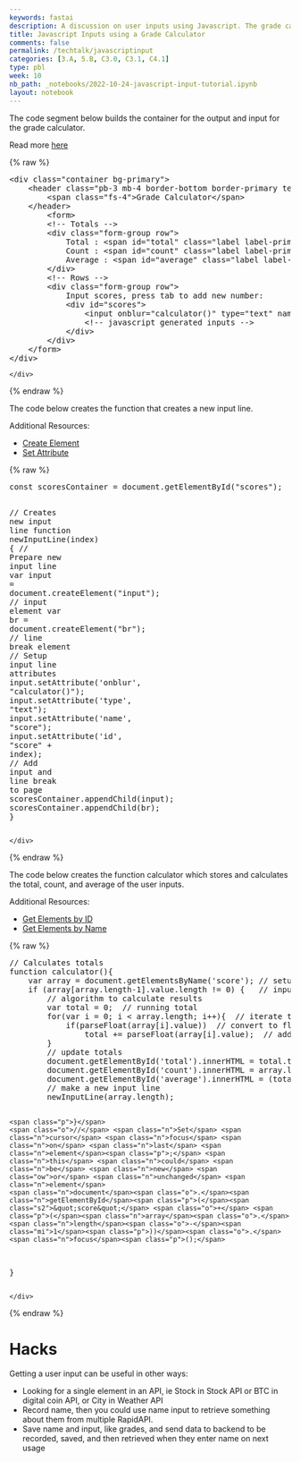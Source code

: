 ```yaml
---
keywords: fastai
description: A discussion on user inputs using Javascript. The grade calculator takes multiple values and does a calculation on them. User input can be useful for other projects, such as being used as a query.
title: Javascript Inputs using a Grade Calculator
comments: false
permalink: /techtalk/javascriptinput
categories: [3.A, 5.B, C3.0, C3.1, C4.1]
type: pbl
week: 10
nb_path: _notebooks/2022-10-24-javascript-input-tutorial.ipynb
layout: notebook
---
```


<!--
#################################################
### THIS FILE WAS AUTOGENERATED! DO NOT EDIT! ###
#################################################
# file to edit: _notebooks/2022-10-24-javascript-input-tutorial.ipynb
-->

<div class="container" id="notebook-container">
        
<div class="cell border-box-sizing text_cell rendered"><div class="inner_cell">
<div class="text_cell_render border-box-sizing rendered_html">
<p>The code segment below builds the container for the output and input for the grade calculator.</p>
<p>Read more <a href="https://www.washington.edu/accesscomputing/webd2/student/unit3/module5/lesson1.html">here</a></p>

</div>
</div>
</div>
    {% raw %}
    
<div class="cell border-box-sizing code_cell rendered">
<div class="input">

<div class="inner_cell">
    <div class="input_area">
<div class=" highlight hl-python"><pre><span></span><span class="o">&lt;</span><span class="n">div</span> <span class="n">class</span><span class="o">=</span><span class="s2">&quot;container bg-primary&quot;</span><span class="o">&gt;</span>
    <span class="o">&lt;</span><span class="n">header</span> <span class="n">class</span><span class="o">=</span><span class="s2">&quot;pb-3 mb-4 border-bottom border-primary text-dark&quot;</span><span class="o">&gt;</span>
        <span class="o">&lt;</span><span class="n">span</span> <span class="n">class</span><span class="o">=</span><span class="s2">&quot;fs-4&quot;</span><span class="o">&gt;</span><span class="n">Grade</span> <span class="n">Calculator</span><span class="o">&lt;/</span><span class="n">span</span><span class="o">&gt;</span>
    <span class="o">&lt;/</span><span class="n">header</span><span class="o">&gt;</span>
        <span class="o">&lt;</span><span class="n">form</span><span class="o">&gt;</span>
        <span class="o">&lt;</span><span class="err">!</span><span class="o">--</span> <span class="n">Totals</span> <span class="o">--&gt;</span>
        <span class="o">&lt;</span><span class="n">div</span> <span class="n">class</span><span class="o">=</span><span class="s2">&quot;form-group row&quot;</span><span class="o">&gt;</span>
            <span class="n">Total</span> <span class="p">:</span> <span class="o">&lt;</span><span class="n">span</span> <span class="nb">id</span><span class="o">=</span><span class="s2">&quot;total&quot;</span> <span class="n">class</span><span class="o">=</span><span class="s2">&quot;label label-primary&quot;</span><span class="o">&gt;</span><span class="mf">0.0</span><span class="o">&lt;/</span><span class="n">span</span><span class="o">&gt;</span>
            <span class="n">Count</span> <span class="p">:</span> <span class="o">&lt;</span><span class="n">span</span> <span class="nb">id</span><span class="o">=</span><span class="s2">&quot;count&quot;</span> <span class="n">class</span><span class="o">=</span><span class="s2">&quot;label label-primary&quot;</span><span class="o">&gt;</span><span class="mf">0.0</span><span class="o">&lt;/</span><span class="n">span</span><span class="o">&gt;</span>
            <span class="n">Average</span> <span class="p">:</span> <span class="o">&lt;</span><span class="n">span</span> <span class="nb">id</span><span class="o">=</span><span class="s2">&quot;average&quot;</span> <span class="n">class</span><span class="o">=</span><span class="s2">&quot;label label-primary&quot;</span><span class="o">&gt;</span><span class="mf">0.0</span><span class="o">&lt;/</span><span class="n">span</span><span class="o">&gt;</span>
        <span class="o">&lt;/</span><span class="n">div</span><span class="o">&gt;</span>
        <span class="o">&lt;</span><span class="err">!</span><span class="o">--</span> <span class="n">Rows</span> <span class="o">--&gt;</span>
        <span class="o">&lt;</span><span class="n">div</span> <span class="n">class</span><span class="o">=</span><span class="s2">&quot;form-group row&quot;</span><span class="o">&gt;</span>
            <span class="n">Input</span> <span class="n">scores</span><span class="p">,</span> <span class="n">press</span> <span class="n">tab</span> <span class="n">to</span> <span class="n">add</span> <span class="n">new</span> <span class="n">number</span><span class="p">:</span>
            <span class="o">&lt;</span><span class="n">div</span> <span class="nb">id</span><span class="o">=</span><span class="s2">&quot;scores&quot;</span><span class="o">&gt;</span>
                <span class="o">&lt;</span><span class="nb">input</span> <span class="n">onblur</span><span class="o">=</span><span class="s2">&quot;calculator()&quot;</span> <span class="nb">type</span><span class="o">=</span><span class="s2">&quot;text&quot;</span> <span class="n">name</span><span class="o">=</span><span class="s2">&quot;score&quot;</span> <span class="nb">id</span><span class="o">=</span><span class="s2">&quot;score0&quot;</span><span class="o">/&gt;&lt;</span><span class="n">br</span><span class="o">&gt;</span>
                <span class="o">&lt;</span><span class="err">!</span><span class="o">--</span> <span class="n">javascript</span> <span class="n">generated</span> <span class="n">inputs</span> <span class="o">--&gt;</span>
            <span class="o">&lt;/</span><span class="n">div</span><span class="o">&gt;</span>
        <span class="o">&lt;/</span><span class="n">div</span><span class="o">&gt;</span>
    <span class="o">&lt;/</span><span class="n">form</span><span class="o">&gt;</span>
<span class="o">&lt;/</span><span class="n">div</span><span class="o">&gt;</span>
</pre></div>

    </div>
</div>
</div>

</div>
    {% endraw %}

<div class="cell border-box-sizing text_cell rendered"><div class="inner_cell">
<div class="text_cell_render border-box-sizing rendered_html">
<p>The code below creates the function that creates a new input line.</p>
<p>Additional Resources:</p>
<ul>
<li><a href="https://www.w3schools.com/jsref/met_document_createelement.asp">Create Element</a></li>
<li><a href="https://www.w3schools.com/jsref/met_element_setattribute.asp">Set Attribute</a></li>
</ul>

</div>
</div>
</div>
    {% raw %}
    
<div class="cell border-box-sizing code_cell rendered">
<div class="input">

<div class="inner_cell">
    <div class="input_area">
<div class=" highlight hl-python"><pre><span></span><span class="n">const</span> <span class="n">scoresContainer</span> <span class="o">=</span> <span class="n">document</span><span class="o">.</span><span class="n">getElementById</span><span class="p">(</span><span class="s2">&quot;scores&quot;</span><span class="p">);</span>

<span class="o">//</span> <span class="n">Creates</span> <span class="n">new</span> <span class="nb">input</span> <span class="n">line</span>
<span class="n">function</span> <span class="n">newInputLine</span><span class="p">(</span><span class="n">index</span><span class="p">)</span> <span class="p">{</span>
    <span class="o">//</span> <span class="n">Prepare</span> <span class="n">new</span> <span class="nb">input</span> <span class="n">line</span>
    <span class="n">var</span> <span class="nb">input</span> <span class="o">=</span> <span class="n">document</span><span class="o">.</span><span class="n">createElement</span><span class="p">(</span><span class="s2">&quot;input&quot;</span><span class="p">);</span>  <span class="o">//</span> <span class="nb">input</span> <span class="n">element</span>
    <span class="n">var</span> <span class="n">br</span> <span class="o">=</span> <span class="n">document</span><span class="o">.</span><span class="n">createElement</span><span class="p">(</span><span class="s2">&quot;br&quot;</span><span class="p">);</span>  <span class="o">//</span> <span class="n">line</span> <span class="k">break</span> <span class="n">element</span>
    <span class="o">//</span> <span class="n">Setup</span> <span class="nb">input</span> <span class="n">line</span> <span class="n">attributes</span>
    <span class="nb">input</span><span class="o">.</span><span class="n">setAttribute</span><span class="p">(</span><span class="s1">&#39;onblur&#39;</span><span class="p">,</span> <span class="s2">&quot;calculator()&quot;</span><span class="p">);</span>
    <span class="nb">input</span><span class="o">.</span><span class="n">setAttribute</span><span class="p">(</span><span class="s1">&#39;type&#39;</span><span class="p">,</span> <span class="s2">&quot;text&quot;</span><span class="p">);</span>
    <span class="nb">input</span><span class="o">.</span><span class="n">setAttribute</span><span class="p">(</span><span class="s1">&#39;name&#39;</span><span class="p">,</span> <span class="s2">&quot;score&quot;</span><span class="p">);</span>
    <span class="nb">input</span><span class="o">.</span><span class="n">setAttribute</span><span class="p">(</span><span class="s1">&#39;id&#39;</span><span class="p">,</span> <span class="s2">&quot;score&quot;</span> <span class="o">+</span> <span class="n">index</span><span class="p">);</span>
    <span class="o">//</span> <span class="n">Add</span> <span class="nb">input</span> <span class="ow">and</span> <span class="n">line</span> <span class="k">break</span> <span class="n">to</span> <span class="n">page</span>
    <span class="n">scoresContainer</span><span class="o">.</span><span class="n">appendChild</span><span class="p">(</span><span class="nb">input</span><span class="p">);</span>
    <span class="n">scoresContainer</span><span class="o">.</span><span class="n">appendChild</span><span class="p">(</span><span class="n">br</span><span class="p">);</span>
<span class="p">}</span>
</pre></div>

    </div>
</div>
</div>

</div>
    {% endraw %}

<div class="cell border-box-sizing text_cell rendered"><div class="inner_cell">
<div class="text_cell_render border-box-sizing rendered_html">
<p>The code below creates the function calculator which stores and calculates the total, count, and average of the user inputs.</p>
<p>Additional Resources:</p>
<ul>
<li><a href="https://www.w3schools.com/jsref/met_document_getelementbyid.asp">Get Elements by ID</a></li>
<li><a href="https://www.w3schools.com/jsref/met_doc_getelementsbyname.asp">Get Elements by Name</a></li>
</ul>

</div>
</div>
</div>
    {% raw %}
    
<div class="cell border-box-sizing code_cell rendered">
<div class="input">

<div class="inner_cell">
    <div class="input_area">
<div class=" highlight hl-python"><pre><span></span><span class="o">//</span> <span class="n">Calculates</span> <span class="n">totals</span>
<span class="n">function</span> <span class="n">calculator</span><span class="p">(){</span>
    <span class="n">var</span> <span class="n">array</span> <span class="o">=</span> <span class="n">document</span><span class="o">.</span><span class="n">getElementsByName</span><span class="p">(</span><span class="s1">&#39;score&#39;</span><span class="p">);</span> <span class="o">//</span> <span class="n">setup</span> <span class="n">array</span> <span class="n">of</span> <span class="n">scores</span>
    <span class="k">if</span> <span class="p">(</span><span class="n">array</span><span class="p">[</span><span class="n">array</span><span class="o">.</span><span class="n">length</span><span class="o">-</span><span class="mi">1</span><span class="p">]</span><span class="o">.</span><span class="n">value</span><span class="o">.</span><span class="n">length</span> <span class="o">!=</span> <span class="mi">0</span><span class="p">)</span> <span class="p">{</span>   <span class="o">//</span> <span class="nb">input</span> <span class="n">cell</span> <span class="n">has</span> <span class="n">a</span> <span class="n">value</span>
        <span class="o">//</span> <span class="n">algorithm</span> <span class="n">to</span> <span class="n">calculate</span> <span class="n">results</span>
        <span class="n">var</span> <span class="n">total</span> <span class="o">=</span> <span class="mi">0</span><span class="p">;</span>  <span class="o">//</span> <span class="n">running</span> <span class="n">total</span>
        <span class="k">for</span><span class="p">(</span><span class="n">var</span> <span class="n">i</span> <span class="o">=</span> <span class="mi">0</span><span class="p">;</span> <span class="n">i</span> <span class="o">&lt;</span> <span class="n">array</span><span class="o">.</span><span class="n">length</span><span class="p">;</span> <span class="n">i</span><span class="o">++</span><span class="p">){</span>  <span class="o">//</span> <span class="n">iterate</span> <span class="n">through</span> <span class="n">array</span>
            <span class="k">if</span><span class="p">(</span><span class="n">parseFloat</span><span class="p">(</span><span class="n">array</span><span class="p">[</span><span class="n">i</span><span class="p">]</span><span class="o">.</span><span class="n">value</span><span class="p">))</span>  <span class="o">//</span> <span class="n">convert</span> <span class="n">to</span> <span class="nb">float</span>
                <span class="n">total</span> <span class="o">+=</span> <span class="n">parseFloat</span><span class="p">(</span><span class="n">array</span><span class="p">[</span><span class="n">i</span><span class="p">]</span><span class="o">.</span><span class="n">value</span><span class="p">);</span>  <span class="o">//</span> <span class="n">add</span> <span class="n">to</span> <span class="n">running</span> <span class="n">total</span>
        <span class="p">}</span>
        <span class="o">//</span> <span class="n">update</span> <span class="n">totals</span>
        <span class="n">document</span><span class="o">.</span><span class="n">getElementById</span><span class="p">(</span><span class="s1">&#39;total&#39;</span><span class="p">)</span><span class="o">.</span><span class="n">innerHTML</span> <span class="o">=</span> <span class="n">total</span><span class="o">.</span><span class="n">toFixed</span><span class="p">(</span><span class="mi">2</span><span class="p">);</span>
        <span class="n">document</span><span class="o">.</span><span class="n">getElementById</span><span class="p">(</span><span class="s1">&#39;count&#39;</span><span class="p">)</span><span class="o">.</span><span class="n">innerHTML</span> <span class="o">=</span> <span class="n">array</span><span class="o">.</span><span class="n">length</span><span class="p">;</span>
        <span class="n">document</span><span class="o">.</span><span class="n">getElementById</span><span class="p">(</span><span class="s1">&#39;average&#39;</span><span class="p">)</span><span class="o">.</span><span class="n">innerHTML</span> <span class="o">=</span> <span class="p">(</span><span class="n">total</span> <span class="o">/</span> <span class="n">array</span><span class="o">.</span><span class="n">length</span><span class="p">)</span><span class="o">.</span><span class="n">toFixed</span><span class="p">(</span><span class="mi">2</span><span class="p">);</span>
        <span class="o">//</span> <span class="n">make</span> <span class="n">a</span> <span class="n">new</span> <span class="nb">input</span> <span class="n">line</span>
        <span class="n">newInputLine</span><span class="p">(</span><span class="n">array</span><span class="o">.</span><span class="n">length</span><span class="p">);</span>
        
    <span class="p">}</span>
    <span class="o">//</span> <span class="n">Set</span> <span class="n">cursor</span> <span class="n">focus</span> <span class="n">on</span> <span class="n">last</span> <span class="n">element</span><span class="p">;</span> <span class="n">this</span> <span class="n">could</span> <span class="n">be</span> <span class="n">new</span> <span class="ow">or</span> <span class="n">unchanged</span> <span class="n">element</span>
    <span class="n">document</span><span class="o">.</span><span class="n">getElementById</span><span class="p">(</span><span class="s2">&quot;score&quot;</span> <span class="o">+</span> <span class="p">(</span><span class="n">array</span><span class="o">.</span><span class="n">length</span><span class="o">-</span><span class="mi">1</span><span class="p">))</span><span class="o">.</span><span class="n">focus</span><span class="p">();</span>
<span class="p">}</span>
</pre></div>

    </div>
</div>
</div>

</div>
    {% endraw %}

<div class="cell border-box-sizing text_cell rendered"><div class="inner_cell">
<div class="text_cell_render border-box-sizing rendered_html">
<h1 id="Hacks">Hacks<a class="anchor-link" href="#Hacks"> </a></h1><p>Getting a user input can be useful in other ways:</p>
<ul>
<li>Looking for a single element in an API, ie Stock in Stock API or BTC in digital coin API, or City in Weather API</li>
<li>Record name, then you could use name input to retrieve something about them from multiple RapidAPI.</li>
<li>Save name and input, like grades, and send data to backend to be recorded, saved, and then retrieved when they enter name on next usage</li>
</ul>

</div>
</div>
</div>
</div>
 

